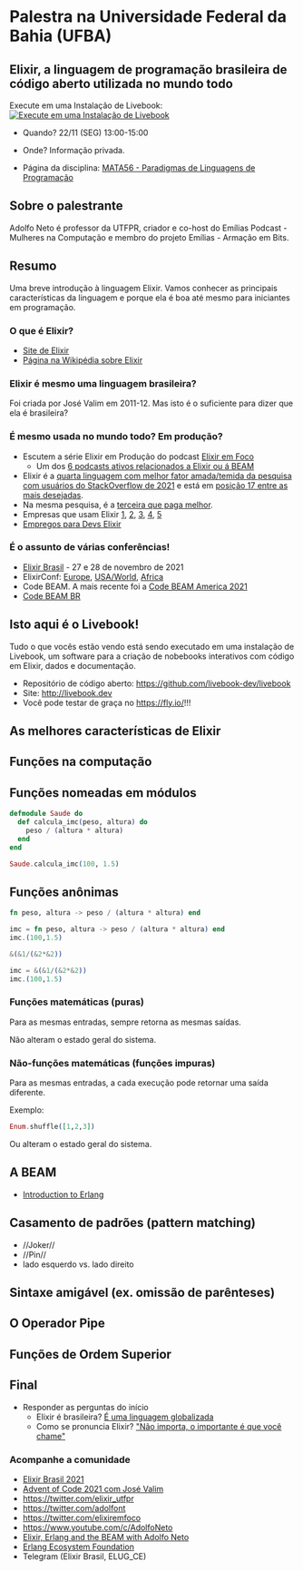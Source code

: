 # Palestra na Universidade Federal da Bahia (UFBA)

## Elixir, a linguagem de programação brasileira de código aberto utilizada no mundo todo

Execute em uma Instalação de Livebook: [![Execute em uma Instalação de Livebook](https://i.ibb.co/XYcR1dy/Execute-em-uma-instalacao-do-Livebook.png)](https://livebook.dev/run?url=https%3A%2F%2Fgithub.com%2Fadolfont%2Fpensandoemelixir%2Fblob%2Fmain%2F2021%2FUFBA.md)

<!-- UFBAUTFPR2021 adolfont.fly.dev -->


* Quando? 22/11 (SEG) 13:00-15:00

* Onde? Informação privada.

* Página da disciplina: [MATA56 - Paradigmas de Linguagens de Programação](https://github.com/mata56-ic-ufba/paradigmas)

## Sobre o palestrante

Adolfo Neto é professor da UTFPR, criador e co-host do Emílias Podcast - Mulheres na Computação e membro do projeto Emílias - Armação em Bits.

## Resumo

Uma breve introdução à linguagem Elixir. Vamos conhecer as principais características da linguagem e porque ela é boa até mesmo para iniciantes em programação.

<!-- livebook:{"break_markdown":true} -->

### O que é Elixir?

* [Site de Elixir](https://elixir-lang.org/)
* [Página na Wikipédia sobre Elixir](https://pt.wikipedia.org/wiki/Elixir_(linguagem_de_programa%C3%A7%C3%A3o))

### Elixir é mesmo uma linguagem brasileira?

Foi criada por José Valim em 2011-12. Mas isto é o suficiente para dizer que ela é brasileira?

### É mesmo usada no mundo todo? Em produção?

* Escutem a série Elixir em Produção do podcast [Elixir em Foco](https://anchor.fm/elixiremfoco/)
  * Um dos [6 podcasts ativos relacionados a Elixir ou á BEAM](https://elixirschool.com/en/podcasts)
* Elixir é a [quarta linguagem com melhor fator amada/temida da pesquisa com usuários do StackOverflow de 2021](https://insights.stackoverflow.com/survey/2021#technology-most-loved-dreaded-and-wanted) e está em [posição 17 entre as mais desejadas](https://insights.stackoverflow.com/survey/2021#most-loved-dreaded-and-wanted-language-want).
* Na mesma pesquisa, é a [terceira que paga melhor](https://insights.stackoverflow.com/survey/2021#technology-top-paying-technologies).
* Empresas que usam Elixir [1](https://serokell.io/blog/elixir-in-production), 
  [2](https://dashbit.co/blog/ten-years-ish-of-elixir), [3](https://elixir-lang.org/cases.html), [4](https://www.hostgator.com.br/blog/elixir-linguagem-programacao-brasileira/), [5](https://github.com/elixirbrasil/empresas)
* [Empregos para Devs Elixir](https://elixir-radar.com/jobs)

### É o assunto de várias conferências!

* [Elixir Brasil](https://twitter.com/elixir_brasil) - 27 e 28 de novembro de 2021
* ElixirConf: [Europe](https://www.elixirconf.eu/), [USA/World](https://www.elixirconf.com/), [Africa](https://elixirconf.africa/)
* Code BEAM. A mais recente foi a [Code BEAM America 2021](https://codesync.global/conferences/code-beam-sf-2021/)
* [Code BEAM BR](https://www.codebeambr.com/)

## Isto aqui é o Livebook!

Tudo o que vocês estão vendo está sendo executado em uma instalação de Livebook, um software para a criação de nobebooks interativos com código em Elixir, dados e documentação.

* Repositório de código aberto: https://github.com/livebook-dev/livebook
* Site: http://livebook.dev
* Você pode testar de graça no https://fly.io/!!!


## As melhores características de Elixir

## Funções na computação

## Funções nomeadas em módulos

```elixir
defmodule Saude do
  def calcula_imc(peso, altura) do
    peso / (altura * altura)
  end
end
```

```elixir
Saude.calcula_imc(100, 1.5)
```

## Funções anônimas

```elixir
fn peso, altura -> peso / (altura * altura) end
```

```elixir
imc = fn peso, altura -> peso / (altura * altura) end
imc.(100,1.5)
```


```elixir
&(&1/(&2*&2))
```

```elixir
imc = &(&1/(&2*&2))
imc.(100,1.5)
```

### Funções matemáticas (puras)

Para as mesmas entradas, sempre retorna as mesmas saídas.

Não alteram o estado geral do sistema.

### Não-funções matemáticas (funções impuras)

Para as mesmas entradas, a cada execução pode retornar uma saída diferente.

Exemplo:

```elixir
Enum.shuffle([1,2,3])
```

Ou alteram o estado geral do sistema.


## A BEAM

- [Introduction to Erlang](https://serokell.io/blog/introduction-to-erlang)

## Casamento de padrões (pattern matching)

- //Joker//
- //Pin//
- lado esquerdo vs. lado direito

## Sintaxe amigável (ex. omissão de parênteses)

## O Operador Pipe

## Funções de Ordem Superior

## Final

- Responder as perguntas do início
  - Elixir é brasileira? [É uma linguagem globalizada](https://youtu.be/e335dWkFyUU)
  - Como se pronuncia Elixir? ["Não importa, o importante é que você chame"](https://youtu.be/e335dWkFyUU)

### Acompanhe a comunidade

* [Elixir Brasil 2021](https://twitter.com/elixir_brasil/)
* [Advent of Code 2021 com José Valim](https://twitter.com/josevalim/status/1461064540465078273)
* https://twitter.com/elixir_utfpr
* https://twitter.com/adolfont
* https://twitter.com/elixiremfoco
* https://www.youtube.com/c/AdolfoNeto
* [Elixir, Erlang and the BEAM with Adolfo Neto](https://www.youtube.com/channel/UC6ETZk7tlYJzfRz-zS9B6xw)
* [Erlang Ecosystem Foundation](https://erlef.org/)
* Telegram (Elixir Brasil, ELUG_CE)
